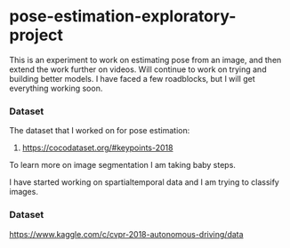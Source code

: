 # pose-estimation-exploratory-project
This is an experiment to work on estimating pose from an image, and then extend the work further on videos. Will continue to work on trying and building better models. I have faced a few roadblocks, but I will get everything working soon.       

### Dataset    
The dataset that I worked on for pose estimation:        
1) https://cocodataset.org/#keypoints-2018     

To learn more on image segmentation I am taking baby steps.

I have started working on spartialtemporal data and I am trying to classify images.
### Dataset
https://www.kaggle.com/c/cvpr-2018-autonomous-driving/data
